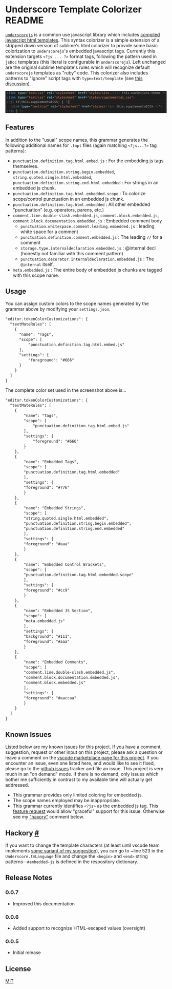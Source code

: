 
# Underscore Template Colorizer README

[`underscorejs`](https://underscorejs.org) is a common use javascript library which includes [compiled javascript html templates](https://underscorejs.org/#template).  This syntax colorizer is a simple extension of a stripped down version of sublime's html colorizer to provide some basic colorization to `underscorejs`'s embedded javascript tags.  Currently this extension targets `<?js ... ?>` format tags, following the pattern used in `jsDoc` templates (this literal is configurable in `underscorejs`).  Left unchanged are the original sublime template's rules which will recognize default `underscorejs` templates as "ruby" code.  This colorizer also includes patterns to "ignore" script tags with `type=text/template` (see [this discussion](https://stackoverflow.com/questions/9655039/sublime-text-2-recognize-underscore-templates-as-html/11886848#11886848)).

![Styled Templates](styled.PNG "Example of styled .tmpl file")

## Features

In addition to the "usual" scope names, this grammar generates the following additional names for `.tmpl` files (again matching `<?js...?>` tag patterns):

- `punctuation.definition.tag.html.embed.js` :  For the embedding js tags themselves.
- `punctuation.definition.string.begin.embedded`, `string.quoted.single.html.embedded`, `punctuation.definition.string.end.html.embedded` : For strings in an embedded js chunk.
- `punctuation.definition.tag.html.embedded.scope` : To colorize scope/control punctuation in an embedded js chunk.
- `punctuation.definition.tag.html.embedded` : All other embedded "punctuation" (e.g. operators, parens, etc.)
- `comment.line.double-slash.embedded.js`, `comment.block.embedded.js`, `comment.block.documentation.embedded.js` : Embedded comment body
    - `punctuation.whitespace.comment.leading.embedded.js` : leading white space for a comment
    - `punctuation.definition.comment.embedded.js` : The leading `//` for a comment
    - `storage.type.internaldeclaration.embedded.js` : @internal decl (honestly not familiar with this comment pattern)
    - `punctuation.decorator.internaldeclaration.embedded.js` : The `@internal` itself.
- `meta.embedded.js` : The entire body of embedded js chunks are tagged with this scope name.

## Usage

You can assign custom colors to the scope names generated by the grammar above by modifying your `settings.json`.

    "editor.tokenColorCustomizations": {
      "textMateRules": [
        {
          "name": "Tags",
          "scope": [
              "punctuation.definition.tag.html.embed.js"
          ],
          "settings": {
              "foreground": "#666"
          }
        }
      ]
    }

The complete color set used in the screenshot above is...

    "editor.tokenColorCustomizations": {
      "textMateRules": [
        {
            "name": "Tags",
            "scope": [
                "punctuation.definition.tag.html.embed.js"
            ],
            "settings": {
                "foreground": "#666"
            }
        },
        {
            "name": "Embedded Tags",
            "scope": [
            "punctuation.definition.tag.html.embedded"
            ],
            "settings": {
            "foreground": "#776"
            }
        },
        {
            "name": "Embedded Strings",
            "scope": [
            "string.quoted.single.html.embedded",
            "punctuation.definition.string.begin.embedded",
            "punctuation.definition.string.end.embedded"
            ],
            "settings": {
            "foreground": "#aaa"
            }
        },
        {
            "name": "Embedded Control Brackets",
            "scope": [
            "punctuation.definition.tag.html.embedded.scope"
            ],
            "settings": {
            "foreground": "#cc9"
            }
        },
        {
            "name": "Embedded JS Section",
            "scope": [
            "meta.embedded.js"
            ],
            "settings": {
            "background": "#111",
            "foreground": "#aaa"
            }
        },
        {
            "name": "Embedded Comments",
            "scope": [
            "comment.line.double-slash.embedded.js",
            "comment.block.documentation.embedded.js",
            "comment.block.embedded.js"
            ],
            "settings": {
            "foreground": "#aaccaa"
            }
        }
      ]
    }

## Known Issues

Listed below are my known issues for this project.  If you have a comment, suggestion, request or other input on this project, please ask a question or leave a comment on the [vscode marketplace page for this project](https://marketplace.visualstudio.com/items?itemName=Shinworks.tmplcolorizer).  If you encounter an issue, even one listed here, and would like to see it fixed, please go to the [github issues](https://github.com/Shizen/tmplcolorizer/issues) tracker and file an issue.  This project is very much in an "on demand" mode.  If there is no demand, only issues which bother me sufficiently in contrast to my available time will actually get addressed.

- This grammar provides only limited coloring for embedded js.
- The scope names employed may be inappropriate.
- This grammar currently identifies `<?js>` as the embedded js tag.  This [feature request](https://github.com/Microsoft/vscode/issues/61277) would allow "graceful" support for this issue.  Otherwise see my ["haxory"](#haxory) comment below.

## Hackory <a name="haxory" href="#haxory">#</a>

If you want to change the template characters (at least until vscode team implements [some variant of my suggestion](https://github.com/Microsoft/vscode/issues/61277)), you can go to ~line 523 in the `Underscore.tmLanguage` file and change the `<begin>` and `<end>` string patterns--`#embedded-js` is defined in the respository dictionary.

## Release Notes

### 0.0.7

- Improved this documentation

### 0.0.6

- Added support to recognize HTML-escaped values (oversight)

### 0.0.5

- Initial release

## License
[MIT](LICENSE.txt)